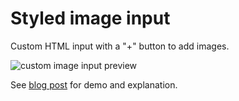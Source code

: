 # Styled image input

Custom HTML input with a "+" button to add images.

![custom image input preview](https://onestepcode.com/wp-content/uploads/2022/01/add-img-button.png)

See [blog post](https://onestepcode.com/style-html-img-file-input) for demo and explanation.
